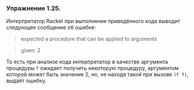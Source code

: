 ### Упражнение 1.25.
Интерпретатор Racket при выполнении приведённого кода выводит следующее сообщение об ошибке:
> expected a procedure that can be applied to arguments

>  given: 2

То есть при анализе кода интерпретатор в качестве аргумента процедуры $\texttt{f}$ ожидает получить некоторую процедуру, аргументом которой может быть значение $2$, но, не находя такой при вызове $\texttt{(f f)}$, выдаёт ошибку. 